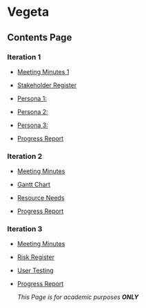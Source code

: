 # Vegeta

## Contents Page

### Iteration 1
  
- [Meeting Minutes 1](https://github.com/Terrence-Charamba/Vegeta/blob/master/Iteration%201/Group%20Meeting%20Report%20iteration%201.docx)

- [Stakeholder Register](https://github.com/Terrence-Charamba/Vegeta/blob/master/Iteration%201/Stakeholder%20register.docx)

- [Persona 1:](https://github.com/Terrence-Charamba/Vegeta/blob/master/Iteration%201/W3-PERSONA%20TEMPLATE%20TEST(naish).docx)

- [Persona 2:](https://github.com/Terrence-Charamba/Vegeta/blob/master/Iteration%201/Cameron-persona(Tested)%20(1).docx)

- [Persona 3:](https://github.com/Terrence-Charamba/Vegeta/blob/master/Iteration%201/(Terrence%20Charamba)%20Joshua%20Mahleba%20Persona%20(testing).docx)

- [Progress Report](https://github.com/Terrence-Charamba/Vegeta/blob/master/Iteration%201/PROGRESS%20REPORT%201.docx)

### Iteration 2

- [Meeting Minutes](https://github.com/Terrence-Charamba/Vegeta/blob/master/Iteration%202/Group%20Meeting%20Report%20iteration%202.docx)

- [Gantt Chart](https://github.com/Terrence-Charamba/Vegeta/blob/master/Iteration%202/Agile%20Gantt%20chart%20(3).xlsx)

- [Resource Needs](https://github.com/Terrence-Charamba/Vegeta/blob/master/Iteration%202/resource_needs.docx)

- [Progress Report](https://github.com/Terrence-Charamba/Vegeta/blob/master/Iteration%202/PROGRESS%20REPORT%202.docx)

### Iteration 3

- [Meeting Minutes](https://github.com/Terrence-Charamba/Vegeta/blob/master/Iteration%203/Group%20Meeting%20Report%20iteration%203.docx)

- [Risk Register](https://github.com/Terrence-Charamba/Vegeta/blob/master/Iteration%203/risk_register_vegeta.docx)

- [User Testing](https://github.com/Terrence-Charamba/Vegeta/blob/master/Iteration%203/Vegeta%20User%20Testing.xlsx)

- [Progress Report](https://github.com/Terrence-Charamba/Vegeta/blob/master/Iteration%203/PROGRESS%20repot%203.docx)

  *This Page is for academic purposes **ONLY***

